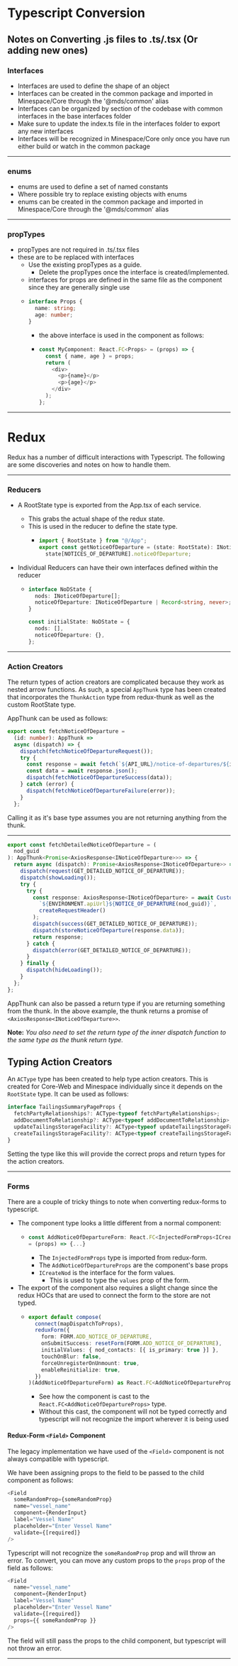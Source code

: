 # Typescript Conversion

## Notes on Converting .js files to .ts/.tsx (Or adding new ones)

### Interfaces

- Interfaces are used to define the shape of an object
- Interfaces can be created in the common package and imported in Minespace/Core through the '@mds/common' alias
- Interfaces can be organized by section of the codebase with common interfaces in the base interfaces folder
- Make sure to update the index.ts file in the interfaces folder to export any new interfaces
- Interfaces will be recognized in Minespace/Core only once you have run either build or watch in the common package

---

### enums

- enums are used to define a set of named constants
- Where possible try to replace existing objects with enums
- enums can be created in the common package and imported in Minespace/Core through the '@mds/common' alias

---

### propTypes

- propTypes are not required in .ts/.tsx files
- these are to be replaced with interfaces
  - Use the existing propTypes as a guide.
    - Delete the propTypes once the interface is created/implemented.
  - interfaces for props are defined in the same file as the component since they are generally single use
  - ```typescript
    interface Props {
      name: string;
      age: number;
    }
    ```
    - the above interface is used in the component as follows:
    - ```typescript
      const MyComponent: React.FC<Props> = (props) => {
        const { name, age } = props;
        return (
          <div>
            <p>{name}</p>
            <p>{age}</p>
          </div>
        );
      };
      ```

---

# Redux

Redux has a number of difficult interactions with Typescript. The following are some discoveries and notes on how to handle them.

---

### Reducers

- A RootState type is exported from the App.tsx of each service.
  - This grabs the actual shape of the redux state.
  - This is used in the reducer to define the state type.
    - ```typescript
      import { RootState } from "@/App";
      export const getNoticeOfDeparture = (state: RootState): INoticeOfDeparture =>
        state[NOTICES_OF_DEPARTURE].noticeOfDeparture;
      ```
- Individual Reducers can have their own interfaces defined within the reducer

  - ```typescript
    interface NoDState {
      nods: INoticeOfDeparture[];
      noticeOfDeparture: INoticeOfDeparture | Record<string, never>;
    }

    const initialState: NoDState = {
      nods: [],
      noticeOfDeparture: {},
    };
    ```

---

### Action Creators

The return types of action creators are complicated because they work as nested arrow functions.
As such, a special `AppThunk` type has been created that incorporates the `ThunkAction` type from redux-thunk as well as the custom RootState type.

AppThunk can be used as follows:

```typescript
export const fetchNoticeOfDeparture =
  (id: number): AppThunk =>
  async (dispatch) => {
    dispatch(fetchNoticeOfDepartureRequest());
    try {
      const response = await fetch(`${API_URL}/notice-of-departures/${id}`);
      const data = await response.json();
      dispatch(fetchNoticeOfDepartureSuccess(data));
    } catch (error) {
      dispatch(fetchNoticeOfDepartureFailure(error));
    }
  };
```

Calling it as it's base type assumes you are not returning anything from the thunk.

---

```typescript
export const fetchDetailedNoticeOfDeparture = (
  nod_guid
): AppThunk<Promise<AxiosResponse<INoticeOfDeparture>>> => {
  return async (dispatch): Promise<AxiosResponse<INoticeOfDeparture>> => {
    dispatch(request(GET_DETAILED_NOTICE_OF_DEPARTURE));
    dispatch(showLoading());
    try {
      try {
        const response: AxiosResponse<INoticeOfDeparture> = await CustomAxios().get(
          `${ENVIRONMENT.apiUrl}${NOTICE_OF_DEPARTURE(nod_guid)}`,
          createRequestHeader()
        );
        dispatch(success(GET_DETAILED_NOTICE_OF_DEPARTURE));
        dispatch(storeNoticeOfDeparture(response.data));
        return response;
      } catch {
        dispatch(error(GET_DETAILED_NOTICE_OF_DEPARTURE));
      }
    } finally {
      dispatch(hideLoading());
    }
  };
};
```

AppThunk can also be passed a return type if you are returning something from the thunk.
In the above example, the thunk returns a promise of `<AxiosResponse<INoticeOfDeparture>>`.

**Note:** _You also need to set the return type of the inner dispatch function to the same type as the thunk return type._

## Typing Action Creators

An `ACType` type has been created to help type action creators. This is created for Core-Web and Minespace individually since it
depends on the `RootState` type. It can be used as follows:

```typescript
interface TailingsSummaryPageProps {
  fetchPartyRelationships?: ACType<typeof fetchPartyRelationships>;
  addDocumentToRelationship?: ACType<typeof addDocumentToRelationship>;
  updateTailingsStorageFacility?: ACType<typeof updateTailingsStorageFacility>;
  createTailingsStorageFacility?: ACType<typeof createTailingsStorageFacility>;
}
```

Setting the type like this will provide the correct props and return types for the action creators.

---

### Forms

There are a couple of tricky things to note when converting redux-forms to typescript.

- The component type looks a little different from a normal component:
  - ```typescript
    const AddNoticeOfDepartureForm: React.FC<InjectedFormProps<ICreateNoD> & AddNoticeOfDepartureProps>
    = (props) => {...}
    ```
    - The `InjectedFormProps` type is imported from redux-form.
    - The `AddNoticeOfDepartureProps` are the component's base props
    - `ICreateNod` is the interface for the form values.
      - This is used to type the `values` prop of the form.
- The export of the component also requires a slight change since the redux HOCs that are used to connect the form to the store are not typed.
  - ```typescript
    export default compose(
      connect(mapDispatchToProps),
      reduxForm({
        form: FORM.ADD_NOTICE_OF_DEPARTURE,
        onSubmitSuccess: resetForm(FORM.ADD_NOTICE_OF_DEPARTURE),
        initialValues: { nod_contacts: [{ is_primary: true }] },
        touchOnBlur: false,
        forceUnregisterOnUnmount: true,
        enableReinitialize: true,
      })
    )(AddNoticeOfDepartureForm) as React.FC<AddNoticeOfDepartureProps>;
    ```
    - See how the component is cast to the `React.FC<AddNoticeOfDepartureProps>` type.
    - Without this cast, the component will not be typed correctly and typescript will not recognize the import wherever it is being used

#### Redux-Form `<Field>` Component

The legacy implementation we have used of the `<Field>` component is not always compatible with typescript.

We have been assigning props to the field to be passed to the child component as follows:

```typescript
<Field
  someRandomProp={someRandomProp}
  name="vessel_name"
  component={RenderInput}
  label="Vessel Name"
  placeholder="Enter Vessel Name"
  validate={[required]}
/>
```

Typescript will not recognize the `someRandomProp` prop and will throw an error.
To convert, you can move any custom props to the `props` prop of the field as follows:

```typescript
<Field
  name="vessel_name"
  component={RenderInput}
  label="Vessel Name"
  placeholder="Enter Vessel Name"
  validate={[required]}
  props={{ someRandomProp }}
/>
```

The field will still pass the props to the child component, but typescript will not throw an error.

---
